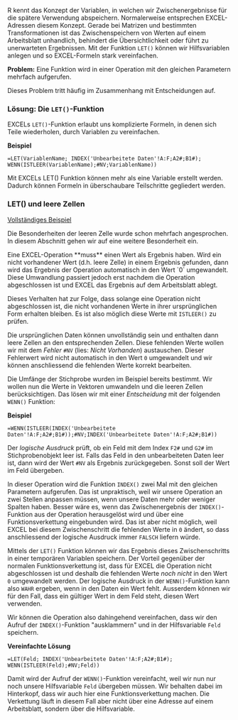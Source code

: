 R kennt das Konzept der Variablen, in welchen wir Zwischenergebnisse für die spätere Verwendung abspeichern. Normalerweise entsprechen EXCEL-Adressen diesem Konzept. Gerade bei Matrizen und bestimmten Transformationen ist das Zwischenspeichern von Werten auf einem Arbeitsblatt unhandlich, behindert die Übersichtlichkeit oder führt zu unerwarteten Ergebnissen. Mit der Funktion `LET()` können wir Hilfsvariablen anlegen und so EXCEL-Formeln stark vereinfachen. 

**Problem:** Eine Funktion wird in einer Operation mit den gleichen Parametern mehrfach aufgerufen. 

Dieses Problem tritt häufig im Zusammenhang mit Entscheidungen auf. 

### Lösung: Die `LET()`-Funktion

EXCELs `LET()`-Funktion erlaubt uns komplizierte Formeln, in denen sich Teile wiederholen, durch Variablen zu vereinfachen.

**Beispiel**

```EXCEL
=LET(VariablenName; INDEX('Unbearbeitete Daten'!A:F;A2#;B1#); WENN(ISTLEER(VariablenName);#NV;VariablenName))
```

Mit EXCELs LET() Funktion können mehr als eine Variable erstellt werden. Dadurch können  Formeln in überschaubare Teilschritte  gegliedert werden.

### LET() und leere Zellen 

<a href="Beispiel_LET.xlsx" class="btn btn-lg btn-primary"><i class="fa fa-lg fa-download"></i> Vollständiges Beispiel</a>

Die Besonderheiten der leeren Zelle wurde schon mehrfach angesprochen. In diesem Abschnitt gehen wir auf eine weitere Besonderheit ein. 

<div class="alert alert-success" markdown="1">
Eine EXCEL-Operation **muss** einen Wert als Ergebnis haben. Wird ein nicht vorhandener Wert (d.h. leere Zelle) in einem Ergebnis gefunden, dann wird das Ergebnis der Operation automatisch in den Wert `0` umgewandelt. Diese Umwandlung passiert jedoch erst nachdem die Operation abgeschlossen ist und EXCEL das Ergebnis auf dem Arbeitsblatt ablegt. 

Dieses Verhalten hat zur Folge, dass solange eine Operation nicht abgeschlossen ist, die nicht vorhandenen Werte in ihrer ursprünglichen Form erhalten bleiben. Es ist also möglich diese Werte mit `ISTLEER()` zu prüfen. 
</div>

Die ursprünglichen Daten können unvollständig sein und enthalten dann leere Zellen an den entsprechenden Zellen. Diese fehlenden Werte wollen wir mit dem *Fehler* `#NV` (lies: *Nicht Vorhanden*) austauschen. Dieser Fehlerwert wird nicht automatisch in den Wert `0` umgewandelt und wir können anschliessend die fehlenden Werte korrekt bearbeiten. 

Die Umfänge der Stichprobe wurden im Beispiel bereits bestimmt. Wir wollen nun die Werte in Vektoren umwandeln und die leeren Zellen berücksichtigen. Das lösen wir mit einer *Entscheidung* mit der folgenden `WENN()` Funktion: 

**Beispiel**

```EXCEL
=WENN(ISTLEER(INDEX('Unbearbeitete Daten'!A:F;A2#;B1#));#NV;INDEX('Unbearbeitete Daten'!A:F;A2#;B1#))
```

Der *logische Ausdruck* prüft, ob ein Feld mit dem Index `F2#` und `G2#` im Stichprobenobjekt leer ist. Falls das Feld in den unbearbeiteten Daten leer ist, dann wird der Wert `#NV` als Ergebnis zurückgegeben. Sonst soll der Wert im Feld übergeben. 

In dieser Operation wird die Funktion `INDEX()` zwei Mal mit den gleichen Parametern aufgerufen. Das ist unpraktisch, weil wir unsere Operation an zwei Stellen anpassen müssen, wenn unsere Daten mehr oder weniger Spalten haben.  Besser wäre es, wenn das Zwischenergebnis der `INDEX()`-Funktion aus der Operation herausgelöst wird und über eine Funktionsverkettung eingebunden wird. Das ist aber nicht möglich, weil EXCEL bei diesem Zwischenschritt die fehlenden Werte in `0` ändert, so dass anschliessend der logische Ausdruck immer `FALSCH` liefern würde.

Mittels der `LET()` Funktion können wir das Ergebnis dieses Zwischenschritts in einer temporären Variablen speichern. Der Vorteil gegenüber der normalen Funktionsverkettung ist, dass für EXCEL die Operation nicht abgeschlossen ist und deshalb die fehlenden Werte *noch nicht* in den Wert `0` umgewandelt werden. Der logische Ausdruck in der `WENN()`-Funktion kann also `WAHR` ergeben, wenn in den Daten ein Wert fehlt. Ausserdem können wir für den Fall, dass ein gültiger Wert in dem Feld steht, diesen Wert verwenden. 

Wir können die Operation also dahingehend vereinfachen, dass wir den Aufruf der `INDEX()`-Funktion "ausklammern" und in der Hilfsvariable `Feld` speichern. 

**Vereinfachte Lösung**

```EXCEL
=LET(Feld; INDEX('Unbearbeitete Daten'!A:F;A2#;B1#); WENN(ISTLEER(Feld);#NV;Feld))
```

Damit wird der Aufruf der `WENN()`-Funktion vereinfacht, weil wir nun nur noch unsere Hilfsvariable `Feld` übergeben müssen. Wir behalten dabei im Hinterkopf, dass wir auch hier eine Funktionsverkettung machen. Die Verkettung läuft in diesem Fall aber nicht über eine Adresse auf einem Arbeitsblatt, sondern über die Hilfsvariable. 
